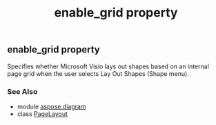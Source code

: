 ﻿---
title: enable_grid property
second_title: Aspose.Diagram for Python via .NET API References
description: 
type: docs
weight: 100
url: /python-net/aspose.diagram/pagelayout/enable_grid/
is_root: false
---

## enable_grid property


Specifies whether Microsoft Visio lays out shapes based on an internal page grid when the user selects Lay Out Shapes (Shape menu).

### See Also
* module [aspose.diagram](../../)
* class [PageLayout](/diagram/python-net/aspose.diagram/pagelayout)
